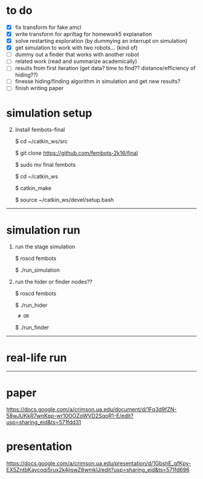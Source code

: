 # to do
- [x] fix transform for fake amcl
- [x] write transform for apriltag for homework5 explanation
- [x] solve restarting exploration (by dummying an interrupt on simulation)
- [x] get simulation to work with two robots... (kind of)
- [ ] dummy out a finder that works with another robot
- [ ] related work (read and summarize academically)
- [ ] results from first iteration (get data? time to find?? distance/efficiency of hiding??)
- [ ] finesse hiding/finding algorithm in simulation and get new results?
- [ ] finish writing paper

# simulation setup

<!-- 1. Install pioneer gazebo and stuff

    http://web.engr.oregonstate.edu/~chungje/Code/Pioneer3dx%20simulation/ros-indigo-gazebo2-pioneer.pdf -->

2. Install fembots-final

    $ cd ~/catkin_ws/src

    $ git clone https://github.com/fembots-2k16/final

    $ sudo mv final fembots

    $ cd ~/catkin_ws

    $ catkin_make

    $ source ~/catkin_ws/devel/setup.bash

--------------------------------------------------------------------------------

# simulation run

1. run the stage simulation

    $ roscd fembots

    $ ./run_simulation

2. run the hider or finder nodes??

    $ roscd fembots

    $ ./run_hider

        # OR 

    $ ./run_finder

--------------------------------------------------------------------------------

# real-life run

--------------------------------------------------------------------------------

# paper
https://docs.google.com/a/crimson.ua.edu/document/d/1Fq3d9fZN-58wJUKkR7wnKpp-wr10OOZoWVD2SqoR1-E/edit?usp=sharing_eid&ts=571fdd31

# presentation
https://docs.google.com/a/crimson.ua.edu/presentation/d/1GbshE_gfKpy-EX5ZntbKaycoqi5rux2k4jiswZ6wmkU/edit?usp=sharing_eid&ts=571fd696
